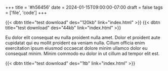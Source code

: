+++
title = '#h56456'
date = 2024-01-15T09:00:00-07:00
draft = false
tags = ['file', 'code']
+++

{{< dbtn title="test download" des="120kb" link="index.html" >}}
{{< dbtn title="test download" des="44kb"  link="index.html" >}}

Eu dolor elit consequat eu nulla proident nulla amet. Dolor et proident aute cupidatat qui eu mollit proident ea veniam nulla. Cillum officia enim exercitation ipsum eiusmod occaecat dolore minim ullamco dolor eu consequat minim. Minim commodo eu dolor in ut cillum ad tempor elit est.

{{< dbtn title="test download" des="1tb"  link="index.html" >}}
